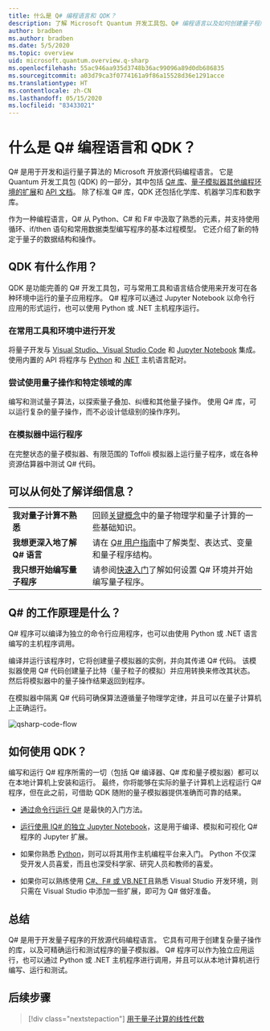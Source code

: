 ```yaml
---
title: 什么是 Q# 编程语言和 QDK？
description: 了解 Microsoft Quantum 开发工具包、Q# 编程语言以及如何创建量子程序。
author: bradben
ms.author: bradben
ms.date: 5/5/2020
ms.topic: overview
uid: microsoft.quantum.overview.q-sharp
ms.openlocfilehash: 55ac946aa935d3748b36ac99096a89d0db686835
ms.sourcegitcommit: a03d79ca3f0774161a9f86a15528d36e1291acce
ms.translationtype: HT
ms.contentlocale: zh-CN
ms.lasthandoff: 05/15/2020
ms.locfileid: "83433021"
---
```

# <a name="what-are-the-q-programming-language-and-qdk"></a>什么是 Q# 编程语言和 QDK？

Q# 是用于开发和运行量子算法的 Microsoft 开放源代码编程语言。 它是 Quantum 开发工具包 (QDK) 的一部分，其中包括 [Q# 库](xref:microsoft.quantum.libraries)、[量子模拟器](xref:microsoft.quantum.machines)[其他编程环境的扩展](xref:microsoft.quantum.install)和 [API 文档](xref:microsoft.quantum.standardlibsintro)。 除了标准 Q# 库，QDK 还包括化学库、机器学习库和数字库。

作为一种编程语言，Q# 从 Python、C# 和 F# 中汲取了熟悉的元素，并支持使用循环、if/then 语句和常用数据类型编写程序的基本过程模型。 它还介绍了新的特定于量子的数据结构和操作。

## <a name="what-can-i-do-with-the-qdk"></a>QDK 有什么作用？

QDK 是功能完善的 Q# 开发工具包，可与常用工具和语言结合使用来开发可在各种环境中运行的量子应用程序。 Q# 程序可以通过 Jupyter Notebook 以命令行应用的形式运行，也可以使用 Python 或 .NET 主机程序运行。

### <a name="develop-in-common-tools-and-environments"></a>在常用工具和环境中进行开发

将量子开发与 [Visual Studio、Visual Studio Code](xref:microsoft.quantum.install.standalone) 和 [Jupyter Notebook](xref:microsoft.quantum.install.jupyter) 集成。 使用内置的 API 将程序与 [Python](xref:microsoft.quantum.install.python) 和 [.NET](xref:microsoft.quantum.install.cs) 主机语言配对。

### <a name="try-quantum-operations-and-domain-specific-libraries"></a>尝试使用量子操作和特定领域的库

编写和测试量子算法，以探索量子叠加、纠缠和其他量子操作。 使用 Q# 库，可以运行复杂的量子操作，而不必设计低级别的操作序列。

### <a name="run-programs-in-simulators"></a>在模拟器中运行程序

在完整状态的量子模拟器、有限范围的 Toffoli 模拟器上运行量子程序，或在各种资源估算器中测试 Q# 代码。 

## <a name="where-can-i-learn-more"></a>可以从何处了解详细信息？

|||
| ---- | ---- |
| **我对量子计算不熟悉** | 回顾[关键概念](xref:microsoft.quantum.overview.understanding)中的量子物理学和量子计算的一些基础知识。|
| **我想更深入地了解 Q# 语言** | 请在 [Q# 用户指南](xref:microsoft.quantum.guide)中了解类型、表达式、变量和量子程序结构。|
| **我只想开始编写量子程序** | 请参阅[快速入门](xref:microsoft.quantum.install)了解如何设置 Q# 环境并开始编写量子程序。|

## <a name="how-does-q-work"></a>Q# 的工作原理是什么？

Q# 程序可以编译为独立的命令行应用程序，也可以由使用 Python 或 .NET 语言编写的主机程序调用。

编译并运行该程序时，它将创建量子模拟器的实例，并向其传递 Q# 代码。 该模拟器使用 Q# 代码创建量子比特（量子粒子的模拟）并应用转换来修改其状态。 然后将模拟器中的量子操作结果返回到程序。  

在模拟器中隔离 Q# 代码可确保算法遵循量子物理学定律，并且可以在量子计算机上正确运行。

![qsharp-code-flow](~/media/qsharp-code-flow.png)

## <a name="how-do-i-use-the-qdk"></a>如何使用 QDK？

编写和运行 Q# 程序所需的一切（包括 Q# 编译器、Q# 库和量子模拟器）都可以在本地计算机上安装和运行。 最终，你将能够在实际的量子计算机上远程运行 Q# 程序，但在此之前，可借助 QDK 随附的量子模拟器提供准确而可靠的结果。

- [通过命令行运行 Q#](xref:microsoft.quantum.install.standalone) 是最快的入门方法。

- [运行使用 IQ# 的独立 Jupyter Notebook](xref:microsoft.quantum.install.jupyter)，这是用于编译、模拟和可视化 Q# 程序的 Jupyter 扩展。

- 如果你熟悉 [Python](xref:microsoft.quantum.install.python)，则可以将其用作主机编程平台来入门。 Python 不仅深受开发人员喜爱，而且也深受科学家、研究人员和教师的喜爱。

- 如果你可以熟练使用 [C#、F# 或 VB.NET](xref:microsoft.quantum.install.cs)且熟悉 Visual Studio 开发环境，则只需在 Visual Studio 中添加一些扩展，即可为 Q# 做好准备。  

## <a name="summary"></a>总结

Q# 是用于开发量子程序的开放源代码编程语言。 它具有可用于创建复杂量子操作的库，以及可精确运行和测试程序的量子模拟器。 Q# 程序可以作为独立应用运行，也可以通过 Python 或 .NET 主机程序进行调用，并且可以从本地计算机进行编写、运行和测试。

## <a name="next-steps"></a>后续步骤

> [!div class="nextstepaction"]
> [用于量子计算的线性代数](xref:microsoft.quantum.overview.algebra)
